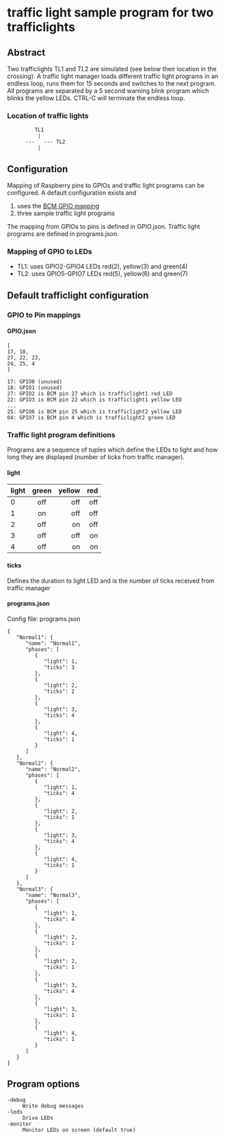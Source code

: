 # traffic light sample program for two trafficlights

## Abstract

Two trafficlights TL1 and TL2 are simulated (see below their location in the crossing). A traffic light manager loads different traffic light programs in an endless loop, runs them for 15 seconds and switches to the next program. All programs are separated by a 5 second warning blink program which blinks the yellow LEDs. CTRL-C will terminate the endless loop.

### Location of traffic lights

```
         TL1
          |  
      ---   --- TL2
          |
```

## Configuration

Mapping of Raspberry pins to GPIOs and traffic light programs can be configured. A default configuration exists and
1. uses the [BCM GPIO mapping](http://wiringpi.com/pins/)
2. three sample traffic light programs

The mapping from GPIOs to pins is defined in GPIO.json. Traffic light programs are defined in programs.json.

### Mapping of GPIO to LEDs

* TL1: uses GPIO2-GPIO4 LEDs red(2), yellow(3) and green(4)
* TL2: uses GPIO5-GPIO7 LEDs red(5), yellow(6) and green(7)

## Default trafficlight configuration

### GPIO to Pin mappings

#### GPIO.json

```
[
17, 18,
27, 22, 23,
24, 25, 4
]
```

```
17: GPIO0 (unused)
18: GPIO1 (unused)
27: GPIO2 is BCM pin 27 which is trafficlight1 red LED
22: GPIO3 is BCM pin 22 which is trafficlight1 yellow LED
...
25: GPIO6 is BCM pin 25 which is trafficlight2 yellow LED
04: GPIO7 is BCM pin 4 which is trafficlight2 green LED
```

### Traffic light program definitions

Programs are a sequence of tuples which define the LEDs to light and how long they are displayed (number of ticks from traffic manager).

#### light

| light | green | yellow  | red |
| ----- |:-----:| -------:| --: |
| 0     | off   | off     | off |
| 1     | on    | off     | off |
| 2     | off   | on      | off |
| 3     | off   | off     | on  |
| 4     | off   | on      | on  |

#### ticks

Defines the duration to light LED and is the number of ticks received from traffic manager

#### programs.json

Config file: programs.json

```
{
   "Normal1": {
      "name": "Normal1",
      "phases": [
         {
            "light": 1,
            "ticks": 3
         },
         {
            "light": 2,
            "ticks": 2
         },
         {
            "light": 3,
            "ticks": 4
         },
         {
            "light": 4,
            "ticks": 1
         }
      ]
   },
   "Normal2": {
      "name": "Normal2",
      "phases": [
         {
            "light": 1,
            "ticks": 4
         },
         {
            "light": 2,
            "ticks": 1
         },
         {
            "light": 3,
            "ticks": 4
         },
         {
            "light": 4,
            "ticks": 1
         }
      ]
   },
   "Normal3": {
      "name": "Normal3",
      "phases": [
         {
            "light": 1,
            "ticks": 4
         },
         {
            "light": 2,
            "ticks": 1
         },
         {
            "light": 2,
            "ticks": 1
         },
         {
            "light": 3,
            "ticks": 4
         },
         {
            "light": 3,
            "ticks": 1
         },
         {
            "light": 4,
            "ticks": 1
         }
      ]
   }
}
```

## Program options
```
-debug
     Write debug messages
-leds
     Drive LEDs
-monitor
     Monitor LEDs on screen (default true)
```
